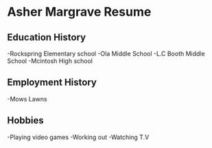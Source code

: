 # Asher Margrave Resume
## Education History
-Rockspring Elementary school
-Ola Middle School
-L.C Booth Middle School
-Mcintosh High school

## Employment History
-Mows Lawns

## Hobbies
-Playing video games
-Working out
-Watching T.V
